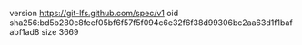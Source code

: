 version https://git-lfs.github.com/spec/v1
oid sha256:bd5b280c8feef05bf6f57f5f094c6e32f6f38d99306bc2aa63d1f1bafabf1ad8
size 3669
